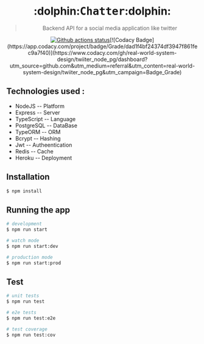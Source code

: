 <h1 align="center">:dolphin:<tt>Chatter</tt>:dolphin:</h1>
<blockquote align="center">Backend API for a social media application like twitter</blockquote>

<p align="center"><a href="https://github.com/real-world-system-design/twiiter_node_pg"><img alt="Github actions status" src="https://github.com/real-world-system-design/twiiter_node_pg/actions/workflows/build.yaml/badge.svg" /></a>[![Codacy Badge](https://app.codacy.com/project/badge/Grade/dad1f4bf24374df3947f861fec9a7f40)](https://www.codacy.com/gh/real-world-system-design/twiiter_node_pg/dashboard?utm_source=github.com&amp;utm_medium=referral&amp;utm_content=real-world-system-design/twiiter_node_pg&amp;utm_campaign=Badge_Grade)</p>

## Technologies used :
* NodeJS  -- Platform
* Express  -- Server
* TypeScript  -- Language
* PostgreSQL  -- DataBase
* TypeORM  -- ORM
* Bcrypt  -- Hashing
* Jwt  -- Autheentication
* Redis  -- Cache
* Heroku  -- Deployment

## Installation

```bash
$ npm install
```

## Running the app

```bash
# development
$ npm run start

# watch mode
$ npm run start:dev

# production mode
$ npm run start:prod
```

## Test

```bash
# unit tests
$ npm run test

# e2e tests
$ npm run test:e2e

# test coverage
$ npm run test:cov
```